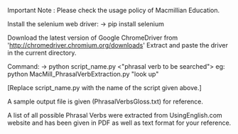Important Note : Please check the usage policy of Macmillian Education.

Install the selenium web driver:
-> pip install selenium

Download the latest version of Google ChromeDriver from 'http://chromedriver.chromium.org/downloads'
Extract and paste the driver in the current directory.

Command:
-> python script_name.py <"phrasal verb to be searched">
      eg: python MacMill_PhrasalVerbExtraction.py "look up"

[Replace script_name.py with the name of the script given above.]

A sample output file is given (PhrasalVerbsGloss.txt) for reference.

A list of all possible Phrasal Verbs were extracted from UsingEnglish.com website and has been given in PDF as well as text format for your reference.
